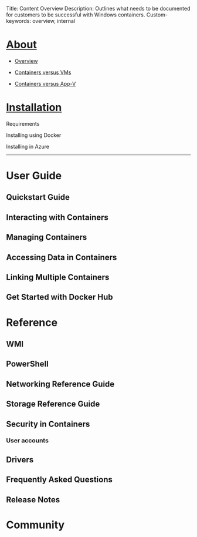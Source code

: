 Title: Content Overview 
Description: Outlines what needs to be documented for customers to be successful with Windows containers.
Custom-keywords: overview, internal

# [About](about.md) #

- [Overview](overview.md) 

- [Containers versus VMs](Containers_vs_VMs.md) 

- [Containers versus App-V](ContainersvsAppV.md) 


# [Installation](installation.md) #

Requirements 

Installing using Docker 

Installing in Azure 

----------


# User Guide #

## Quickstart Guide ##

## Interacting with Containers ##

## Managing Containers ##

## Accessing Data in Containers ##

## Linking Multiple Containers ##

## Get Started with Docker Hub ##


# Reference #

## WMI ##

## PowerShell ##

## Networking Reference Guide ##

## Storage Reference Guide ##

## Security in Containers ##
### User accounts ###

## Drivers ##

## Frequently Asked Questions ##

## Release Notes ##



# Community #